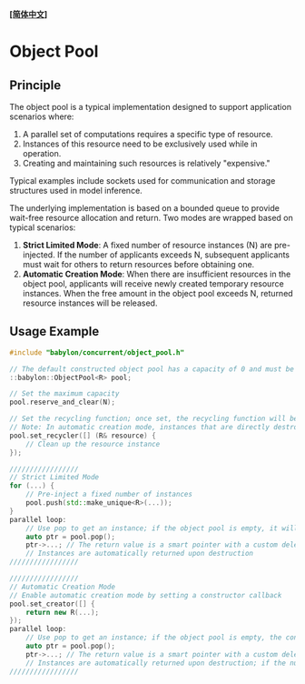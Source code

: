 **[[简体中文]](object_pool.en.md)**

# Object Pool

## Principle

The object pool is a typical implementation designed to support application scenarios where:

1. A parallel set of computations requires a specific type of resource.
2. Instances of this resource need to be exclusively used while in operation.
3. Creating and maintaining such resources is relatively "expensive."

Typical examples include sockets used for communication and storage structures used in model inference.

The underlying implementation is based on a bounded queue to provide wait-free resource allocation and return. Two modes are wrapped based on typical scenarios:

1. **Strict Limited Mode**: A fixed number of resource instances (N) are pre-injected. If the number of applicants exceeds N, subsequent applicants must wait for others to return resources before obtaining one.
2. **Automatic Creation Mode**: When there are insufficient resources in the object pool, applicants will receive newly created temporary resource instances. When the free amount in the object pool exceeds N, returned resource instances will be released.

## Usage Example

```c++
#include "babylon/concurrent/object_pool.h"

// The default constructed object pool has a capacity of 0 and must be configured before use
::babylon::ObjectPool<R> pool;

// Set the maximum capacity
pool.reserve_and_clear(N);

// Set the recycling function; once set, the recycling function will be automatically called for instances entering the object pool
// Note: In automatic creation mode, instances that are directly destroyed after overflow will also be cleaned up before destruction
pool.set_recycler([] (R& resource) {
    // Clean up the resource instance
});

/////////////////
// Strict Limited Mode
for (...) {
    // Pre-inject a fixed number of instances
    pool.push(std::make_unique<R>(...));
}
parallel loop:
    // Use pop to get an instance; if the object pool is empty, it will block until an instance is returned
    auto ptr = pool.pop();
    ptr->...; // The return value is a smart pointer with a custom deleter
    // Instances are automatically returned upon destruction
/////////////////

/////////////////
// Automatic Creation Mode
// Enable automatic creation mode by setting a constructor callback
pool.set_creator([] {
    return new R(...);
});
parallel loop:
    // Use pop to get an instance; if the object pool is empty, the constructor callback will be automatically called
    auto ptr = pool.pop();
    ptr->...; // The return value is a smart pointer with a custom deleter
    // Instances are automatically returned upon destruction; if the number of instances in the pool exceeds capacity N, the excess will be destroyed directly
/////////////////
```
